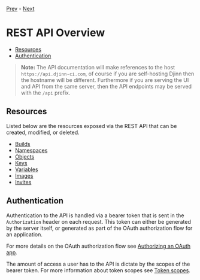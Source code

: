 [Prev](/user/variables) - [Next](/api/builds)

# REST API Overview

* [Resources](#resources)
* [Authentication](#authentication)

>**Note:** The API documentation will make references to the host
`https://api.djinn-ci.com`, of course if you are self-hosting Djinn then the
hostname will be different. Furthermore if you are serving the UI and API from
the same server, then the API endpoints may be served with the `/api` prefix.

## Resources

Listed below are the resources exposed via the REST API that can be created,
modified, or deleted.

* [Builds](/api/builds)
* [Namespaces](/api/namespaces)
* [Objects](/api/objects)
* [Keys](/api/keys)
* [Variables](/api/variables)
* [Images](/api/images)
* [Invites](/api/invites)

## Authentication

Authentication to the API is handled via a bearer token that is sent in the
`Authorization` header on each request. This token can either be generated
by the server itself, or generated as part of the OAuth authorization flow
for an application.

For more details on the OAuth authorization flow see
[Authorizing an OAuth app](/api/oauth#authorizing-oauth-apps).

The amount of access a user has to the API is dictate by the scopes of the
bearer token. For more information about token scopes see
[Token scopes](/api/oauth#token-scopes).
